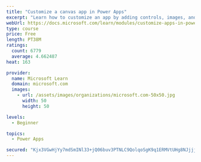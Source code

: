 ```yaml
---
title: "Customize a canvas app in Power Apps"
excerpt: "Learn how to customize an app by adding controls, images, and logic."
webUrl: https://docs.microsoft.com/learn/modules/customize-apps-in-powerapps/
type: course
price: Free
length: PT38M
ratings:
  count: 6779
  average: 4.662487
heat: 163

provider:
  name: Microsoft Learn
  domain: microsoft.com
  images:
    - url: /assets/images/organizations/microsoft.com-50x50.jpg
      width: 50
      height: 50

levels:
  - Beginner

topics:
  - Power Apps

secured: "Kjx3VGwHjYy7mdSmINl33+jQ06buv3PTNLC9QolqoSgK9q1ERMVtUHg8NJjjjYJnCqChBXMR7wF7UmIzAzWO16JBgOdhjDrm2eCvx2ArcnT8P61HIW8SvP5Z3YI1igPP4GpMwxnBDrm6QITlBRJ+NETMiHlK2HHxZZd4TAQObQ925k/E2O9NDnokMBrfT9P1f2p2p8EnNbN5s+GBiWfeniqPaKaDG/a15Q+TUAbPDHhF02Pywn/2s8v84rPsiKLLQRtrSpWfzFXTqPbGG45C3tZizuqUVjydfyXp+8m3KG1eS8UbhlOmcig52pjEY+HdSIkcs5915i6mM4908+TkrQeCqUhYbrB9cVSl01pR7mSenOSzxSVzrkMCjUNCLTfaXdg1+iR/8ILqSBobqC3t7w==;wX10wOHrLkiFoILh1xfE2A=="
---
```


